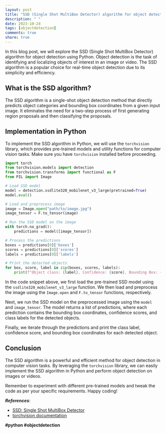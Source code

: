 ```yaml
---
layout: post
title: "SSD (Single Shot MultiBox Detector) algorithm for object detection in Python"
description: " "
date: 2023-10-24
tags: [objectdetection]
comments: true
share: true
---
```


In this blog post, we will explore the SSD (Single Shot MultiBox Detector) algorithm for object detection using Python. Object detection is the task of identifying and localizing objects of interest in an image or video. The SSD algorithm is a popular choice for real-time object detection due to its simplicity and efficiency.

## What is the SSD algorithm?

The SSD algorithm is a single-shot object detection method that directly predicts object categories and bounding box coordinates from a given input image. It eliminates the need for a two-step process of first generating region proposals and then classifying the proposals.

## Implementation in Python

To implement the SSD algorithm in Python, we will use the `torchvision` library, which provides pre-trained models and utility functions for computer vision tasks. Make sure you have `torchvision` installed before proceeding.

```python
import torch
from torchvision.models import detection
from torchvision.transforms import functional as F
from PIL import Image

# Load SSD model
model = detection.ssdlite320_mobilenet_v3_large(pretrained=True)
model.eval()

# Load and preprocess image
image = Image.open("path/to/image.jpg")
image_tensor = F.to_tensor(image)

# Run the SSD model on the image
with torch.no_grad():
    predictions = model([image_tensor])

# Process the predictions
boxes = predictions[0]['boxes']
scores = predictions[0]['scores']
labels = predictions[0]['labels']

# Print the detected objects
for box, score, label in zip(boxes, scores, labels):
    print(f"Object class: {label}, Confidence: {score}, Bounding Box: {box}")
```

In the code snippet above, we first load the pre-trained SSD model using the `ssdlite320_mobilenet_v3_large` function. We then load and preprocess the image using the `Image.open` and `F.to_tensor` functions, respectively.

Next, we run the SSD model on the preprocessed image using the `model` and `image_tensor`. The model returns a list of predictions, where each prediction contains the bounding box coordinates, confidence scores, and class labels for the detected objects.

Finally, we iterate through the predictions and print the class label, confidence score, and bounding box coordinates for each detected object.

## Conclusion

The SSD algorithm is a powerful and efficient method for object detection in computer vision tasks. By leveraging the `torchvision` library, we can easily implement the SSD algorithm in Python and perform object detection on images or videos.

Remember to experiment with different pre-trained models and tweak the code as per your specific requirements. Happy coding!

***References***:
- [SSD: Single Shot MultiBox Detector](https://arxiv.org/abs/1512.02325)
- [torchvision documentation](https://pytorch.org/vision/stable/index.html)

**#python #objectdetection**